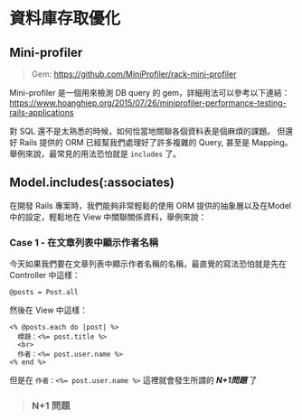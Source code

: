 # 資料庫存取優化

## Mini-profiler

> Gem: https://github.com/MiniProfiler/rack-mini-profiler

Mini-profiler 是一個用來檢測 DB query 的 gem，詳細用法可以參考以下連結：  
https://www.hoanghiep.org/2015/07/26/miniprofiler-performance-testing-rails-applications

對 SQL 還不是太熟悉的時候，如何恰當地關聯各個資料表是個麻煩的課題。
但還好 Rails 提供的 ORM 已經幫我們處理好了許多複雜的 Query, 甚至是 Mapping。  
舉例來說，最常見的用法恐怕就是 `includes` 了。
  
  
## Model.includes(:associates)

在開發 Rails 專案時，我們能夠非常輕鬆的使用 ORM 提供的抽象層以及在Model中的設定，輕鬆地在 View 中關聯關係資料，舉例來說：

### Case 1 - 在文章列表中顯示作者名稱
今天如果我們要在文章列表中顯示作者名稱的名稱，最直覺的寫法恐怕就是先在 Controller 中這樣：
```
@posts = Post.all
```

然後在 View 中這樣：
```
<% @posts.each do |post| %>
  標題：<%= post.title %>
  <br>
  作者：<%= post.user.name %>
<% end %>
```

但是在 `作者：<%= post.user.name %>` 這裡就會發生所謂的 ***N+1問題*** 了

> ### N+1 問題
> 
